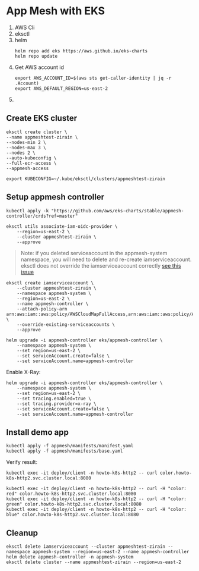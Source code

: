 # App Mesh with EKS

1. AWS Cli
1. eksctl
1. helm
    ```shell
    helm repo add eks https://aws.github.io/eks-charts
    helm repo update
    ```
1. Get AWS account id
   ```shell
   export AWS_ACCOUNT_ID=$(aws sts get-caller-identity | jq -r .Account)
   export AWS_DEFAULT_REGION=us-east-2
   ```
1. 


## Create EKS cluster

```shell
eksctl create cluster \
--name appmeshtest-zirain \
--nodes-min 2 \
--nodes-max 3 \
--nodes 2 \
--auto-kubeconfig \
--full-ecr-access \
--appmesh-access
```

```shell
export KUBECONFIG=~/.kube/eksctl/clusters/appmeshtest-zirain
```

## Setup appmesh controller

```shell
kubectl apply -k "https://github.com/aws/eks-charts/stable/appmesh-controller/crds?ref=master"
```

```shell
eksctl utils associate-iam-oidc-provider \
    --region=us-east-2 \
    --cluster appmeshtest-zirain \
    --approve
```

> Note: if you deleted serviceaccount in the appmesh-system namespace, you will need to delete and re-create iamserviceaccount. eksctl does not override the iamserviceaccount correctly [see this issue](https://github.com/eksctl-io/eksctl/issues/2665)

```shell
eksctl create iamserviceaccount \
    --cluster appmeshtest-zirain \
    --namespace appmesh-system \
    --region=us-east-2 \
    --name appmesh-controller \
    --attach-policy-arn  arn:aws:iam::aws:policy/AWSCloudMapFullAccess,arn:aws:iam::aws:policy/AWSAppMeshFullAccess \
    --override-existing-serviceaccounts \
    --approve
```

```shell
helm upgrade -i appmesh-controller eks/appmesh-controller \
    --namespace appmesh-system \
    --set region=us-east-2 \
    --set serviceAccount.create=false \
    --set serviceAccount.name=appmesh-controller
```

Enable X-Ray:

```shell
helm upgrade -i appmesh-controller eks/appmesh-controller \
    --namespace appmesh-system \
    --set region=us-east-2 \
    --set tracing.enabled=true \
    --set tracing.provider=x-ray \
    --set serviceAccount.create=false \
    --set serviceAccount.name=appmesh-controller
```

## Install demo app

```shell
kubectl apply -f appmesh/manifests/manifest.yaml
kubectl apply -f appmesh/manifests/base.yaml
```

Verify result:
```shell
kubectl exec -it deploy/client -n howto-k8s-http2 -- curl color.howto-k8s-http2.svc.cluster.local:8080

kubectl exec -it deploy/client -n howto-k8s-http2 -- curl -H "color: red" color.howto-k8s-http2.svc.cluster.local:8080
kubectl exec -it deploy/client -n howto-k8s-http2 -- curl -H "color: green" color.howto-k8s-http2.svc.cluster.local:8080
kubectl exec -it deploy/client -n howto-k8s-http2 -- curl -H "color: blue" color.howto-k8s-http2.svc.cluster.local:8080
```

## Cleanup

```shell
eksctl delete iamserviceaccount --cluster appmeshtest-zirain --namespace appmesh-system --region=us-east-2 --name appmesh-controller
helm delete appmesh-controller -n appmesh-system
eksctl delete cluster --name appmeshtest-zirain --region=us-east-2
```